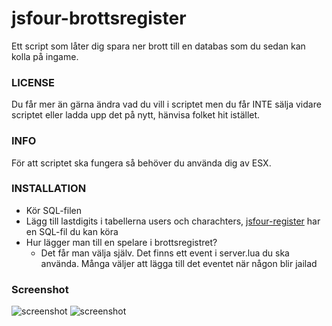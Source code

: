 # jsfour-brottsregister
Ett script som låter dig spara ner brott till en databas som du sedan kan kolla på ingame.

### LICENSE
Du får mer än gärna ändra vad du vill i scriptet men du får INTE sälja vidare scriptet eller ladda upp det på nytt, hänvisa folket hit istället.

### INFO
För att scriptet ska fungera så behöver du använda dig av ESX.

### INSTALLATION
* Kör SQL-filen
* Lägg till lastdigits i tabellerna users och charachters, <a href="https://github.com/jonassvensson4/jsfour-register">jsfour-register<a/> har en SQL-fil du kan köra
* Hur lägger man till en spelare i brottsregistret?
  - Det får man välja själv. Det finns ett event i server.lua du ska använda. Många väljer att lägga till det eventet när någon blir jailad

### Screenshot
![screenshot](https://i.imgur.com/6Cp2DHt.png)
![screenshot](https://i.imgur.com/OGsMx81.png)
